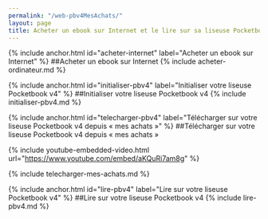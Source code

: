 ```yaml
---
permalink: "/web-pbv4MesAchats/"
layout: page
title: Acheter un ebook sur Internet et le lire sur sa liseuse Pocketbook v4 « mes achats »
---
```


{% include anchor.html id="acheter-internet" label="Acheter un ebook sur Internet" %}
##Acheter un ebook sur Internet
{% include acheter-ordinateur.md %}

{% include anchor.html id="initialiser-pbv4" label="Initialiser votre liseuse Pocketbook v4" %}
##Initialiser votre liseuse Pocketbook v4
{% include initialiser-pbv4.md %}

{% include anchor.html id="telecharger-pbv4" label="Télécharger sur votre liseuse Pocketbook v4 depuis « mes achats »" %}
##Télécharger sur votre liseuse Pocketbook v4 depuis « mes achats »

{% include youtube-embedded-video.html url="https://www.youtube.com/embed/aKQuRi7am8g" %}

{% include telecharger-mes-achats.md %}

{% include anchor.html id="lire-pbv4" label="Lire sur votre liseuse Pocketbook v4" %}
##Lire sur votre liseuse Pocketbook v4
{% include lire-pbv4.md %}
